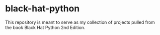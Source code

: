 # black-hat-python

This repository is meant to serve as my collection of projects pulled from the book Black Hat Python 2nd Edition.
